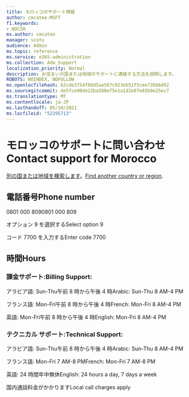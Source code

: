 ```yaml
---
title: モロッコのサポート情報
author: cmcatee-MSFT
f1.keywords:
- NOCSH
ms.author: cmcatee
manager: scotv
audience: Admin
ms.topic: reference
ms.service: o365-administration
ms.collection: Adm_Support
localization_priority: Normal
description: お住まいの国または地域のサポートに連絡する方法を説明します。
ROBOTS: NOINDEX, NOFOLLOW
ms.openlocfilehash: b2cde3754f06d5aa567c923eb51f5cee72bb6d92
ms.sourcegitcommit: de5fce90de22ba588e75e1a1d2e87e03b9e25ec7
ms.translationtype: MT
ms.contentlocale: ja-JP
ms.lasthandoff: 05/10/2021
ms.locfileid: "52295713"
---
```

# <a name="contact-support-for-morocco"></a><span data-ttu-id="c62d9-103">モロッコのサポートに問い合わせ</span><span class="sxs-lookup"><span data-stu-id="c62d9-103">Contact support for Morocco</span></span>

<span data-ttu-id="c62d9-104">[別の国または地域を検索します](../../business-video/get-help-support.md)。</span><span class="sxs-lookup"><span data-stu-id="c62d9-104">[Find another country or region](../../business-video/get-help-support.md).</span></span>

## <a name="phone-number"></a><span data-ttu-id="c62d9-105">電話番号</span><span class="sxs-lookup"><span data-stu-id="c62d9-105">Phone number</span></span>
<span data-ttu-id="c62d9-106">0801 000 809</span><span class="sxs-lookup"><span data-stu-id="c62d9-106">0801 000 809</span></span>

<span data-ttu-id="c62d9-107">オプション 9 を選択する</span><span class="sxs-lookup"><span data-stu-id="c62d9-107">Select option 9</span></span>

<span data-ttu-id="c62d9-108">コード 7700 を入力する</span><span class="sxs-lookup"><span data-stu-id="c62d9-108">Enter code 7700</span></span>

## <a name="hours"></a><span data-ttu-id="c62d9-109">時間</span><span class="sxs-lookup"><span data-stu-id="c62d9-109">Hours</span></span>
### <a name="billing-support"></a><span data-ttu-id="c62d9-110">課金サポート:</span><span class="sxs-lookup"><span data-stu-id="c62d9-110">Billing Support:</span></span>

<span data-ttu-id="c62d9-111">アラビア語: Sun-Thu午前 8 時から午後 4 時</span><span class="sxs-lookup"><span data-stu-id="c62d9-111">Arabic: Sun-Thu 8 AM-4 PM</span></span>

<span data-ttu-id="c62d9-112">フランス語: Mon-Fri午前 8 時から午後 4 時</span><span class="sxs-lookup"><span data-stu-id="c62d9-112">French: Mon-Fri 8 AM-4 PM</span></span>

<span data-ttu-id="c62d9-113">英語: Mon-Fri午前 8 時から午後 4 時</span><span class="sxs-lookup"><span data-stu-id="c62d9-113">English: Mon-Fri 8 AM-4 PM</span></span>

### <a name="technical-support"></a><span data-ttu-id="c62d9-114">テクニカル サポート:</span><span class="sxs-lookup"><span data-stu-id="c62d9-114">Technical Support:</span></span>

<span data-ttu-id="c62d9-115">アラビア語: Sun-Thu午前 8 時から午後 4 時</span><span class="sxs-lookup"><span data-stu-id="c62d9-115">Arabic: Sun-Thu 8 AM-4 PM</span></span>

<span data-ttu-id="c62d9-116">フランス語: Mon-Fri 7 AM-8 PM</span><span class="sxs-lookup"><span data-stu-id="c62d9-116">French: Mon-Fri 7 AM-8 PM</span></span>

<span data-ttu-id="c62d9-117">英語: 24 時間年中無休</span><span class="sxs-lookup"><span data-stu-id="c62d9-117">English: 24 hours a day, 7 days a week</span></span>

<span data-ttu-id="c62d9-118">国内通話料金がかかります</span><span class="sxs-lookup"><span data-stu-id="c62d9-118">Local call charges apply</span></span>
